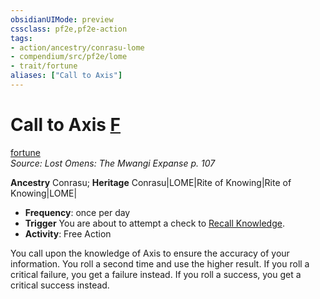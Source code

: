 ```yaml
---
obsidianUIMode: preview
cssclass: pf2e,pf2e-action
tags:
- action/ancestry/conrasu-lome
- compendium/src/pf2e/lome
- trait/fortune
aliases: ["Call to Axis"]
---
```

# Call to Axis [F](../core-rulebook/chapter-9-playing-the-game.md#Actions "Free Action")
[fortune](../traits/fortune.md)  
*Source: Lost Omens: The Mwangi Expanse p. 107*  

**Ancestry** Conrasu; **Heritage** Conrasu|LOME|Rite of Knowing|Rite of Knowing|LOME|
- **Frequency**: once per day
- **Trigger** You are about to attempt a check to [Recall Knowledge](recall-knowledge.md).
- **Activity**: Free Action

You call upon the knowledge of Axis to ensure the accuracy of your information. You roll a second time and use the higher result. If you roll a critical failure, you get a failure instead. If you roll a success, you get a critical success instead.